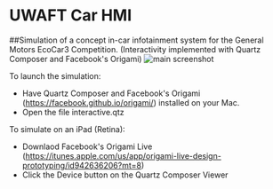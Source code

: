 # UWAFT Car HMI
##Simulation of a concept in-car infotainment system for the General Motors EcoCar3 Competition.
(Interactivity implemented with Quartz Composer and Facebook's Origami)
![main screenshot](https://raw.github.com/davidsalib/UWAFT_HMI/master/screenshots/shot_1.png)

To launch the simulation:
* Have Quartz Composer and Facebook's Origami (https://facebook.github.io/origami/)  installed on your Mac. 
* Open the file interactive.qtz

To simulate on an iPad (Retina): 
* Downlaod Facebook's Origami Live (https://itunes.apple.com/us/app/origami-live-design-prototyping/id942636206?mt=8) 
* Click the Device button on the Quartz Composer Viewer 



